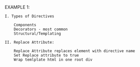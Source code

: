 EXAMPLE 1:

	I. Types of Directives

		Components
		Decorators - most common
		Structural/Templating

	II. Replace Attribute:

		Replace Attribute replaces element with directive name
		Set Replace attribute to true
		Wrap temlplate html in one root div